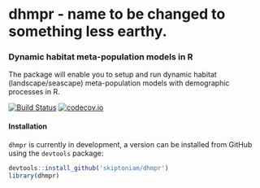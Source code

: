 dhmpr - name to be changed to something less earthy.
====================================================

### Dynamic habitat meta-population models in R

The package will enable you to setup and run dynamic habitat (landscape/seascape) meta-population models with demographic processes in R.

[![Build Status](https://travis-ci.org/skiptoniam/dhmpr.svg?branch=master)](https://travis-ci.org/skiptoniam/dhmpr?branch=master) [![codecov.io](https://codecov.io/github/skiptoniam/dhmpr/coverage.svg?branch=master)](https://codecov.io/github/skiptoniam/dhmpr?branch=master)

#### Installation

`dhmpr` is currently in development, a version can be installed from GitHub using the `devtools` package:

``` r
devtools::install_github('skiptoniam/dhmpr')
library(dhmpr)
```

